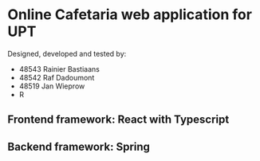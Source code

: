 # Online Cafetaria web application for UPT
Designed, developed and tested by:
- 48543 Rainier Bastiaans
- 48542 Raf Dadoumont
- 48519 Jan Wieprow
- R

## Frontend framework: React with Typescript



## Backend framework: Spring
